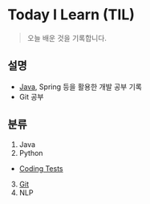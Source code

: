# Today I Learn (TIL)

> 오늘 배운 것을 기록합니다.

## 설명
 * [Java](https://github.com/AvelChoi/TIL/blob/master/Java.md), Spring 등을 활용한 개발 공부 기록
 * Git 공부

## 분류
 1. Java
 2. Python
  * [Coding Tests](https://github.com/AvelChoi/Coding_Tests/tree/main/%EC%BD%94%EB%94%A9%ED%85%8C%EC%8A%A4%ED%8A%B8)
 3. [Git](https://github.com/AvelChoi/TIL/blob/master/220517%20TIL.md)
 4. NLP